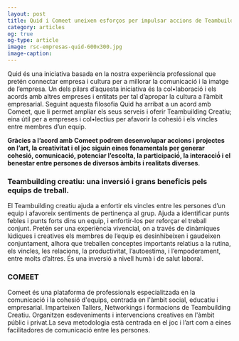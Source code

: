 ```yaml
---
layout: post
title: Quid i Comeet uneixen esforços per impulsar accions de Teambuilding centrades en l’art i la creativitat per a empreses i entitats. 
category: articles 
og: true
og-type: article
image: rsc-empresas-quid-600x300.jpg
image-caption: 
---
```


Quid és una iniciativa basada en la nostra experiència professional que pretén connectar empresa i cultura per a millorar la comunicació i la imatge de l’empresa. Un dels pilars d’aquesta iniciativa és la col•laboració i els acords amb altres empreses i entitats per  tal d’apropar la cultura a l’àmbit empresarial. Seguint aquesta filosofia Quid ha arribat  a un acord amb Comeet, que li permet ampliar els seus serveis i oferir Teambuilding Creatiu; eina útil per a empreses i col•lectius per afavorir la cohesió i els vincles entre membres d’un equip.

**Gràcies a l’acord amb Comeet podrem desenvolupar accions i projectes  on l’art, la creativitat i el joc siguin eines fonamentals per generar cohesió, comunicació, potenciar l’escolta, la participació́, la interacció́ i el benestar entre persones de diversos àmbits i realitats diverses**. 


### Teambuilding creatiu: una inversió i grans beneficis pels equips de treball. 


El Teambuilding creatiu ajuda a enfortir els vincles entre les persones d’un equip i afavoreix sentiments de pertinença al grup.  Ajuda a identificar punts febles i punts forts dins un equip, i enfortir-los per reforçar el treball conjunt. 
Pretén ser una experiència vivencial, on a través de dinàmiques lúdiques i creatives els membres de l’equip es desinhibeixen i gaudeixen conjuntament, alhora que treballen conceptes importants relatius a la rutina, els vincles, les relacions, la productivitat, l’autoestima, i l’empoderament, entre molts d’altres. És una inversió a nivell humà i de salut laboral.

### COMEET

Comeet és una plataforma de professionals especialitzada en la comunicació i la cohesió d'equips, centrada en l'àmbit social, educatiu i empresarial. Imparteixen Tallers, Networkings i formacions de Teambuilding Creatiu. Organitzen esdeveniments i intervencions creatives en l'àmbit públic i privat.La seva metodologia està centrada en el joc i l’art com a eines facilitadores de comunicació entre les persones.

